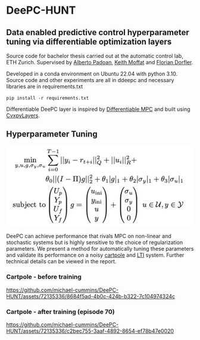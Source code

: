 # DeePC-HUNT
## Data enabled predictive control hyperparameter tuning via differentiable optimization layers

Source code for bachelor thesis carried out at the automatic control lab, ETH Zurich.
Supervised by [Alberto Padoan](https://www.albertopadoan.com/), [Keith Moffat](https://www.keithmoffat.com/) and [Florian Dorfler](http://people.ee.ethz.ch/~floriand/).

Developed in a conda environment on Ubuntu 22.04 with python 3.10. Source code and other experiments are all in ddeepc and necessary libraries are in requirements.txt
```
pip install -r requirements.txt
```
Differentiable DeePC layer is inspired by [Differentiable MPC](https://github.com/locuslab/differentiable-mpc) and built using [CvxpyLayers](https://github.com/cvxgrp/cvxpylayers).

## Hyperparameter Tuning
![Problem Formulation](https://github.com/michael-cummins/DeePC-HUNT/blob/main/videos/deepc_problem.png)

DeePC can achieve performance that rivals MPC on non-linear and stochastic systems but is highly sensitive to the choice of regularization parameters. We present a method for automatically tuning these parameters and validate its performance on a noisy [cartpole](https://github.com/michael-cummins/DeePC-HUNT/ddeepc/cartpole_ddeepc.ipynb) and [LTI](https://github.com/michael-cummins/DeePC-HUNT/ddeepc/linear_ddeepc.ipynb) system. Further technical details can be viewed in the report.

### Cartpole - before training

https://github.com/michael-cummins/DeePC-HUNT/assets/72135336/8684f5ad-4b0c-424b-b322-7c104974324c


### Cartpole - after training (episode 70)

https://github.com/michael-cummins/DeePC-HUNT/assets/72135336/c2bec755-3aaf-4892-8654-ef78b47e0020

